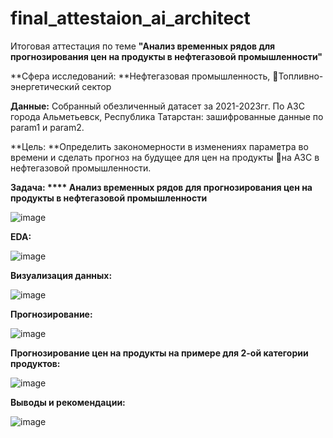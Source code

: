# final_attestaion_ai_architect
Итоговая аттестация по теме **"Анализ временных рядов для прогнозирования цен на продукты в нефтегазовой промышленности"**

**Сфера исследований: **Нефтегазовая промышленность, Топливно-энергетический сектор

**Данные:** Собранный обезличенный датасет за 2021-2023гг. По АЗС города Альметьевск, Республика Татарстан: зашифрованные данные по param1 и param2.

**Цель: **Определить закономерности в изменениях параметра во времени и сделать прогноз на будущее для цен на продукты на АЗС в нефтегазовой промышленности.

**Задача: **** Анализ временных рядов для прогнозирования цен на продукты в нефтегазовой промышленности**

![image](https://github.com/PaslenAmari/final_attestaion_ai_architect/assets/106679149/2de3a0a5-7712-464a-9158-ff1881859c83)

**EDA:**

![image](https://github.com/PaslenAmari/final_attestaion_ai_architect/assets/106679149/4208cb38-77db-4e29-9fa3-6ad2772d046d)

**Визуализация данных:**

![image](https://github.com/PaslenAmari/final_attestaion_ai_architect/assets/106679149/ba36540d-0a9d-45cc-badf-71e2c3149934)

**Прогнозирование:**

![image](https://github.com/PaslenAmari/final_attestaion_ai_architect/assets/106679149/476ab648-dea2-4065-af08-4e5f083217ee)

**Прогнозирование цен на продукты на примере для 2-ой категории продуктов:**

![image](https://github.com/PaslenAmari/final_attestaion_ai_architect/assets/106679149/8c58d993-316d-49c6-9039-bfafb8ea83b8)

**Выводы и рекомендации:**

![image](https://github.com/PaslenAmari/final_attestaion_ai_architect/assets/106679149/a5d17e06-0d5f-43ba-bfa2-adf26a140211)

